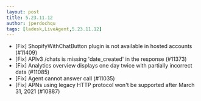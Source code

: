 ```yaml
---
layout: post
title: 5.23.11.12
author: jperdochqu
tags: [ladesk,LiveAgent,5.23.11.12]
---
```


- [Fix] ShopifyWithChatButton plugin is not available in hosted accounts (#11409)
- [Fix] APIv3 /chats is missing 'date_created' in the response (#11373)
- [Fix] Analytics overview displays one day twice with partially incorrect data (#11085)
- [Fix] Agent cannot answer call (#11035)
- [Fix] APNs using legacy HTTP protocol won't be supported after March 31, 2021 (#10887)
